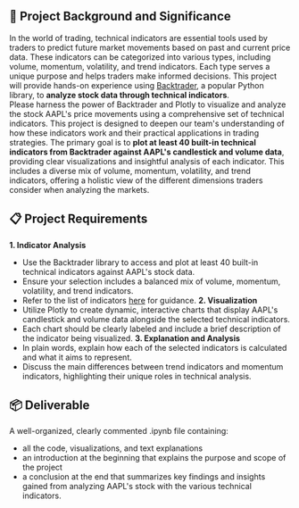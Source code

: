 ## 🎯 Project Background and Significance
In the world of trading, technical indicators are essential tools used by traders to predict future market movements based on past and current price data. These indicators can be categorized into various types, including volume, momentum, volatility, and trend indicators. Each type serves a unique purpose and helps traders make informed decisions. This project will provide hands-on experience using [Backtrader](https://www.backtrader.com/), a popular Python library, to **analyze stock data through technical indicators**.\
Please harness the power of Backtrader and Plotly to visualize and analyze the stock AAPL's price movements using a comprehensive set of technical indicators. This project is designed to deepen our team's understanding of how these indicators work and their practical applications in trading strategies. The primary goal is to **plot at least 40 built-in technical indicators from Backtrader against AAPL's candlestick and volume data**, providing clear visualizations and insightful analysis of each indicator. This includes a diverse mix of volume, momentum, volatility, and trend indicators, offering a holistic view of the different dimensions traders consider when analyzing the markets.

## 📋 Project Requirements
**1. Indicator Analysis**
- Use the Backtrader library to access and plot at least 40 built-in technical indicators against AAPL's stock data.
- Ensure your selection includes a balanced mix of volume, momentum, volatility, and trend indicators.
- Refer to the list of indicators [here](https://github.com/bukosabino/ta) for guidance.
**2. Visualization**
- Utilize Plotly to create dynamic, interactive charts that display AAPL's candlestick and volume data alongside the selected technical indicators.
- Each chart should be clearly labeled and include a brief description of the indicator being visualized.
**3. Explanation and Analysis**
- In plain words, explain how each of the selected indicators is calculated and what it aims to represent.
- Discuss the main differences between trend indicators and momentum indicators, highlighting their unique roles in technical analysis.

## 📦 Deliverable
A well-organized, clearly commented .ipynb file containing:
- all the code, visualizations, and text explanations
- an introduction at the beginning that explains the purpose and scope of the project
- a conclusion at the end that summarizes key findings and insights gained from analyzing AAPL's stock with the various technical indicators.